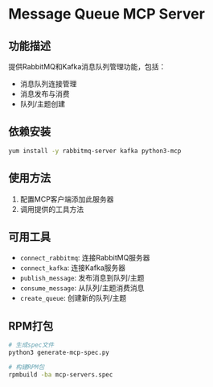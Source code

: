 # Message Queue MCP Server

## 功能描述
提供RabbitMQ和Kafka消息队列管理功能，包括：
- 消息队列连接管理
- 消息发布与消费
- 队列/主题创建

## 依赖安装
```bash
yum install -y rabbitmq-server kafka python3-mcp
```

## 使用方法
1. 配置MCP客户端添加此服务器
2. 调用提供的工具方法

## 可用工具
- `connect_rabbitmq`: 连接RabbitMQ服务器
- `connect_kafka`: 连接Kafka服务器
- `publish_message`: 发布消息到队列/主题
- `consume_message`: 从队列/主题消费消息
- `create_queue`: 创建新的队列/主题

## RPM打包
```bash
# 生成spec文件
python3 generate-mcp-spec.py

# 构建RPM包
rpmbuild -ba mcp-servers.spec